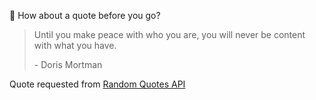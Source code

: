 📣 How about a quote before you go?

> Until you make peace with who you are, you will never be content with what you have.
>
> <p>- Doris Mortman</p>

Quote requested from [Random Quotes API](https://github.com/lukePeavey/quotable)
